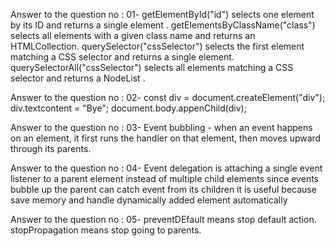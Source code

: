 Answer to the question no : 01-
getElementById("id") selects one element by its ID and returns a single element .
getElementsByClassName("class") selects all elements with a given class name and returns an HTMLCollection.
querySelector("cssSelector") selects the first element matching a CSS selector and returns a single element.
querySelectorAll("cssSelector") selects all elements matching a CSS selector and returns a NodeList .

Answer to the question no : 02-
 const div = document.createElement("div"); div.textcontent = "Bye"; document.body.appenChild(div);

Answer to the question no : 03-
Event bubbling - when an event happens on an element, it first runs the handler on that element, then moves upward through its parents.

Answer to the question no : 04-
Event delegation is attaching a single event listener to a parent element instead of multiple child elements since events bubble up the parent can catch event from its children
it is useful because save memory and handle dynamically added element automatically

Answer to the question no : 05-
 preventDEfault means stop default action. stopPropagation means stop going to parents.
 
